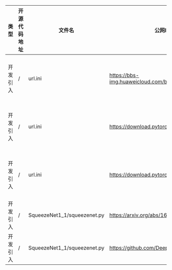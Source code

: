 | 类型     | 开源代码地址                                                       | 文件名                                          | 公网IP地址/公网URL地址/域名/邮箱地址 | 用途说明   |
|--------|--------------------------------------------------------------|----------------------------------------------|------------------------|--------|
| 开发引入 | / | url.ini | https://bbs-img.huaweicloud.com/blogs/img/thumb/1591951315139_8989_1363.png | 下载测试图片 |
| 开发引入 | / | url.ini | https://download.pytorch.org/models/squeezenet1_0-b66bff10.pth | 下载权重文件 |
| 开发引入 | / | url.ini | https://download.pytorch.org/models/squeezenet1_1-b8a52dc0.pth | 下载权重文件 |
| 开发引入 | / | SqueezeNet1_1/squeezenet.py | https://arxiv.org/abs/1602.07360 | 论文地址 |
| 开发引入 | / | SqueezeNet1_1/squeezenet.py | https://github.com/DeepScale/SqueezeNet/tree/master/SqueezeNet_v1.1 | 源码实现 |
